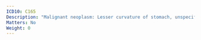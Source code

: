 ```yaml
---
ICD10: C165
Description: "Malignant neoplasm: Lesser curvature of stomach, unspecified"
Matters: No
Weight: 0
---
```


